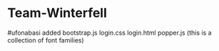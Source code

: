 # Team-Winterfell

#ufonabasi added
bootstrap.js
login.css
login.html
popper.js (this is a collection of font families)
